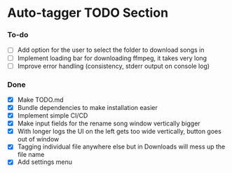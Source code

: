 # Auto-tagger TODO Section

### To-do
- [ ] Add option for the user to select the folder to download songs in
- [ ] Implement loading bar for downloading ffmpeg, it takes very long
- [ ] Improve error handling (consistency, stderr output on console log)

### Done
- [x] Make TODO.md
- [x] Bundle dependencies to make installation easier
- [x] Implement simple CI/CD
- [x] Make input fields for the rename song window vertically bigger
- [x] With longer logs the UI on the left gets too wide vertically, button goes out of window
- [x] Tagging individual file anywhere else but in Downloads will mess up the file name
- [x] Add settings menu